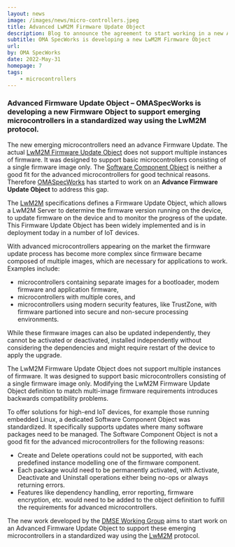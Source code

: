 ```yaml
---
layout: news
image: /images/news/micro-controllers.jpeg
title: Advanced LwM2M Firmware Update Object
description: Blog to announce the agreement to start working in a new Advance Firmware Update Object
subtitle: OMA SpecWorks is developing a new LwM2M Firmware Object
url: 
by: OMA SpecWorks
date: 2022-May-31
homepage: 7
tags:
    - microcontrollers
---
```

### Advanced Firmware Update Object – OMASpecWorks is developing a new Firmware Object to support emerging microcontrollers in a standardized way using the LwM2M protocol.

The new emerging microcontrollers need an advance Firmware Update. The actual [LwM2M Firmware Update Object](https://www.openmobilealliance.org/release/ObjLwM2M_Firmware/V1_1-20201110-A/OMA-SUP-XML_5-V1_1-20201110-A.xml) does not support multiple instances of firmware. It was designed to support basic microcontrollers consisting of a single firmware image only. The [Software Component Object](https://www.openmobilealliance.org/release/LWM2M_SWMGMT/V1_0_2-20210119-A/OMA-TS-LWM2M_SwMgmt-V1_0_2-20210119-A.pdf) is neither a good fit for the advanced microcontrollers for good technical reasons. Therefore [OMASpecWorks](https://omaspecworks.org/) has started to work on an **Advance Firmware Update Object** to address this gap.

The [LwM2M](https://lwm2m.openmobilealliance.org/) specifications defines a Firmware Update Object, which allows a LwM2M Server to determine the firmware version running on the device, to update firmware on the device and to monitor the progress of the update. This Firmware Update Object has been widely implemented and is in deployment today in a number of IoT devices.

With advanced microcontrollers appearing on the market the firmware update process has become more complex since firmware became composed of multiple images, which are necessary for applications to work. Examples include:

- microcontrollers containing separate images for a bootloader, modem firmware and application firmware,
- microcontrollers with multiple cores, and
- microcontrollers using modern security features, like TrustZone, with firmware 
partioned into secure and non-secure processing environments.

While these firmware images can also be updated independently, they cannot be activated or deactivated, installed independently without considering the dependencies and might require restart of the device to apply the upgrade.

The LwM2M Firmware Update Object does not support multiple instances of firmware. It was designed to support basic microcontrollers consisting of a single firmware image only. Modifying the LwM2M Firmware Update Object definition to match multi-image firmware requirements introduces backwards compatibility problems.

To offer solutions for high-end IoT devices, for example those running embedded Linux, a dedicated Software Component Object was standardized. It specifically supports updates where many software packages need to be managed. The Software Component Object is not a good fit for the advanced microcontrollers for the following reasons:

- Create and Delete operations could not be supported, with each predefined instance modelling one of the firmware component.
- Each package would need to be permanently activated, with Activate, Deactivate and Uninstall operations either being no-ops or always returning errors.
- Features like dependency handling, error reporting, firmware encryption, etc. would need to be added to the object definition to fulfill the requirements for advanced microcontrollers.

The new work developed by the [DMSE Working Group](https://lwm2m.openmobilealliance.org/about/) aims to start work on an Advanced Firmware Update Object to support these emerging microcontrollers in a standardized way using the [LwM2M](https://lwm2m.openmobilealliance.org/) protocol.
